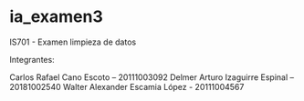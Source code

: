 # ia_examen3
IS701 - Examen limpieza de datos

Integrantes:

Carlos Rafael Cano Escoto – 20111003092
Delmer Arturo Izaguirre Espinal – 20181002540
Walter Alexander Escamia López - 20111004567
